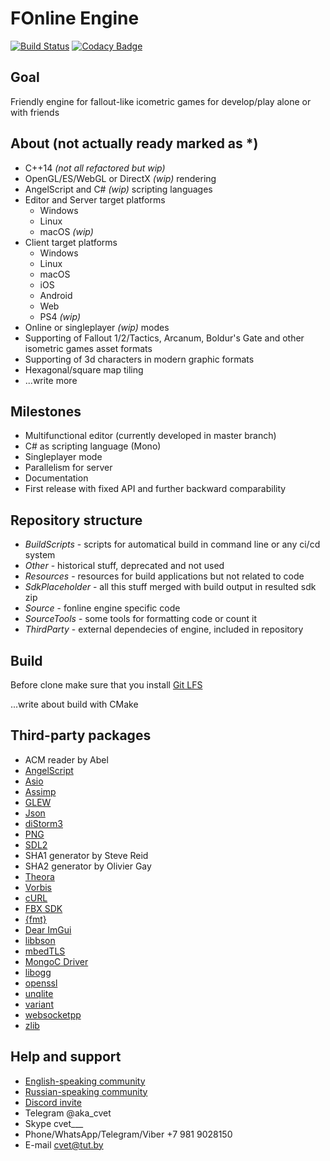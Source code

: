 # FOnline Engine

[![Build Status](https://ci.fonline.ru/buildStatus/icon?job=fonline/master)](https://ci.fonline.ru/blue/organizations/jenkins/fonline/activity)
[![Codacy Badge](https://api.codacy.com/project/badge/Grade/6c9c1cddf6ba4b58bfa94c729a73f315)](https://www.codacy.com/app/cvet/fonline?utm_source=github.com&amp;utm_medium=referral&amp;utm_content=cvet/fonline&amp;utm_campaign=Badge_Grade)

## Goal

Friendly engine for fallout-like icometric games for develop/play alone or with friends

## About (not actually ready marked as *)

* C++14 *(not all refactored but wip)*
* OpenGL/ES/WebGL or DirectX *(wip)* rendering
* AngelScript and C# *(wip)* scripting languages
* Editor and Server target platforms
  * Windows
  * Linux
  * macOS *(wip)*
* Client target platforms
  * Windows
  * Linux
  * macOS
  * iOS
  * Android
  * Web
  * PS4 *(wip)*
* Online or singleplayer *(wip)* modes
* Supporting of Fallout 1/2/Tactics, Arcanum, Boldur's Gate and other isometric games asset formats
* Supporting of 3d characters in modern graphic formats
* Hexagonal/square map tiling
* ...write more

## Milestones

* Multifunctional editor (currently developed in master branch)
* C# as scripting language (Mono)
* Singleplayer mode
* Parallelism for server
* Documentation
* First release with fixed API and further backward comparability

## Repository structure

* *BuildScripts* - scripts for automatical build in command line or any ci/cd system
* *Other* - historical stuff, deprecated and not used
* *Resources* - resources for build applications but not related to code
* *SdkPlaceholder* - all this stuff merged with build output in resulted sdk zip
* *Source* - fonline engine specific code
* *SourceTools* - some tools for formatting code or count it
* *ThirdParty* - external dependecies of engine, included in repository

## Build

Before clone make sure that you install [Git LFS](https://git-lfs.github.com/)

...write about build with CMake

## Third-party packages

* ACM reader by Abel
* [AngelScript](https://www.angelcode.com/angelscript/)
* [Asio](https://think-async.com/Asio/)
* [Assimp](http://www.assimp.org/)
* [GLEW](http://glew.sourceforge.net/)
* [Json](https://github.com/azadkuh/nlohmann_json_release)
* [diStorm3](https://github.com/gdabah/distorm)
* [PNG](http://www.libpng.org/pub/png/libpng.html)
* [SDL2](https://www.libsdl.org/download-2.0.php)
* SHA1 generator by Steve Reid
* SHA2 generator by Olivier Gay
* [Theora](https://www.theora.org/downloads/)
* [Vorbis](https://xiph.org/vorbis/)
* [cURL](https://curl.haxx.se/)
* [FBX SDK](https://www.autodesk.com/developer-network/platform-technologies/fbx-sdk-2018-1-1)
* [{fmt}](https://fmt.dev/latest/index.html)
* [Dear ImGui](https://github.com/ocornut/imgui)
* [libbson](http://mongoc.org/libbson/current/index.html)
* [mbedTLS](https://tls.mbed.org/)
* [MongoC Driver](https://github.com/mongodb/mongo-c-driver)
* [libogg](https://xiph.org/ogg/)
* [openssl](https://www.openssl.org/)
* [unqlite](https://unqlite.org/)
* [variant](https://github.com/mapbox/variant)
* [websocketpp](https://github.com/zaphoyd/websocketpp)
* [zlib](https://www.zlib.net/)

## Help and support

* [English-speaking community](https://fodev.net)
* [Russian-speaking community](https://fonline.ru)
* [Discord invite](https://discord.gg/xa6TbqU)
* Telegram @aka_cvet
* Skype cvet___
* Phone/WhatsApp/Telegram/Viber +7 981 9028150
* E-mail cvet@tut.by

